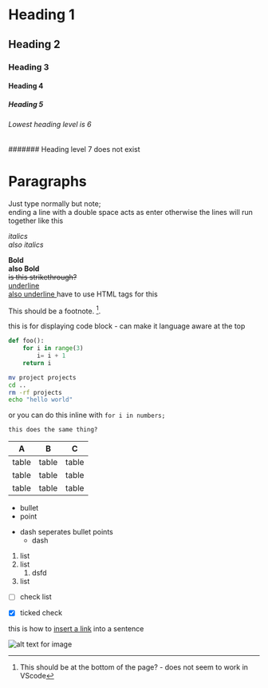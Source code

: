 # Heading 1 <!--<H1> in Html -->
## Heading 2 <!--<H2> in Html -->
### Heading 3 <!--<H3> in Html -->
#### Heading 4 <!--<H4> in Html -->
##### Heading 5 <!--<H5> in Html -->
###### Lowest heading level is 6 <!--<H6> in Html -->
####### Heading level 7 does not exist

# Paragraphs   
Just type normally but note;  
ending a line with a double space acts as enter  <!--<br></br> in Html -->
otherwise the lines 
will run
together
like this



*italics*  <!--<i>italics</i>-->  
_also italics_

**Bold**  <!-- <b></b> in html-->  
__also Bold__  
~~is this strikethrough?~~  <!-- <s></s> in html-->  
<u>underline</u>  
<ins> also underline </ins> have to use HTML tags for this


This should be a footnote. [^1].  


[^1]: This should be at the bottom of the page? - does not seem to work in VScode


<!--comment-->

this is for displaying code block - can make it language aware at the top 
<!-- can use python or py to define pythoin formatting -->
```python 
def foo():
    for i in range(3)
        i= i + 1
    return i   
```
```bash
mv project projects
cd ..
rm -rf projects
echo "hello world"
```
or you can do this inline with `for i in numbers;`

~~~
this does the same thing? 
~~~

A| B | C |
:---:|:---: |:---: 
table| table | table 
table| table | table
table| table | table 


<!-- unordered list html - list with bullet points
<ul>
    <li></li>
    <li></li>
    <li></li>
</ul> -->
* bullet 
* point
- dash seperates bullet points
   - dash 

<!-- ordered list html - list with numbers
<ol>
    <li></li>
    <li></li>
    <li></li>
</ol> -->
1. list
1. list
    1. dsfd
1. list

- [ ] check list
- [x] ticked check


this is how to [insert a link](www.github.com/) into a sentence

![alt text for image](https://placekitten.com/40/500)
<!-- placekitten.com auto generates placeholder images (of kittens) - format placekitten.com/<width>/<height>  -->